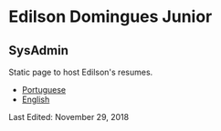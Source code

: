 # Edilson Domingues Junior
## SysAdmin

Static page to host Edilson's resumes.


- [Portuguese](https://github.com/edilsondjr/page/blob/master/curriculo_edilson.pdf)
- [English](https://github.com/edilsondjr/page/blob/master/resume_edilson.pdf)

Last Edited: November 29, 2018
